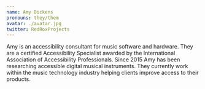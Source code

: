 ```yaml
---
name: Amy Dickens
pronouns: they/them
avatar: ./avatar.jpg
twitter: RedRoxProjects
---
```


Amy is an accessibility consultant for music software and hardware. They are a certified Accessibility Specialist awarded by the International Association of Accessibility Professionals. Since 2015 Amy has been researching accessible digital musical instruments. They currently work within the music technology industry helping clients improve access to their products.
